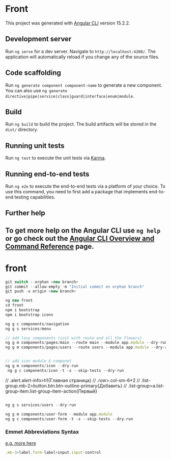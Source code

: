 # Front

This project was generated with [Angular CLI](https://github.com/angular/angular-cli) version 15.2.2.

## Development server

Run `ng serve` for a dev server. Navigate to `http://localhost:4200/`. The application will automatically reload if you change any of the source files.

## Code scaffolding

Run `ng generate component component-name` to generate a new component. You can also use `ng generate directive|pipe|service|class|guard|interface|enum|module`.

## Build

Run `ng build` to build the project. The build artifacts will be stored in the `dist/` directory.

## Running unit tests

Run `ng test` to execute the unit tests via [Karma](https://karma-runner.github.io).

## Running end-to-end tests

Run `ng e2e` to execute the end-to-end tests via a platform of your choice. To use this command, you need to first add a package that implements end-to-end testing capabilities.

## Further help

## To get more help on the Angular CLI use `ng help` or go check out the [Angular CLI Overview and Command Reference](https://angular.io/cli) page.

# front

```javascript
git switch --orphan <new branch>
git commit --allow-empty -m "Initial commit on orphan branch"
git push -u origin <new branch>

ng new front
cd front
npm i bootstrap
npm i bootstrap-icons

ng g c components/navigation
ng g s services/menu

// add lasy components (init with route and all the flowers)
ng g m components/pages/main --route main --module app.module --dry-run
ng g m components/pages/users --route users --module app.module --dry-run


// add icon module & componet
ng g m components/icon --dry-run
 ng g c components/icon -t -s --skip-tests --dry-run
```

// .alert.alert-info>h1{Главная страница}
// .row>.col-sm-6\*2
// .list-group.mb-2>button.btn.btn-outline-primary{Добавить}
// .list-group>a.list-group-item.list-group-item-action{Первый}

```javascript

ng g s services/users --dry-run

ng g m components/user-form --module app.module
ng g c components/user-form -t -s --skip-tests --dry-run
```

### Emmet Abbreviations Syntax

[e.g. more here](https://docs.emmet.io/abbreviations/syntax/)

```javascript
.mb-3>label.form-label+input.input-control
```
